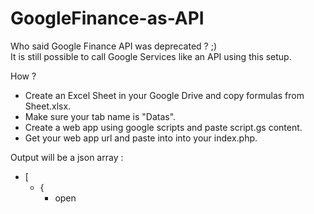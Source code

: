 # GoogleFinance-as-API

Who said Google Finance API was deprecated ? ;)   
It is still possible to call Google Services like an API using this setup.

How ?   

- Create an Excel Sheet in your Google Drive and copy formulas from Sheet.xlsx.  
- Make sure your tab name is "Datas".  
- Create a web app using google scripts and paste script.gs content. 
- Get your web app url and paste into into your index.php. 

Output will be a json array :  
<ul>
<li>[
<ul>
<li>{
<ul>
<li>open</li>
</ul>
</li>
</ul>
</li>
</ul>
